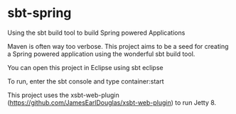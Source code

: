 sbt-spring
==========

Using the sbt build tool to build Spring powered Applications

Maven is often way too verbose. This project aims to be a seed for creating a Spring powered application using the wonderful sbt build tool.

You can open this project in Eclipse using sbt eclipse

To run, enter the sbt console and type container:start 

This project uses the xsbt-web-plugin (https://github.com/JamesEarlDouglas/xsbt-web-plugin) to run Jetty 8.  
